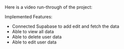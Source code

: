Here is a video run-through of the project: 


Implemented Features: 
- Connected Supabase to add edit and fetch the data
- Able to view all data
- Able to delete user data
- Able to edit user data
